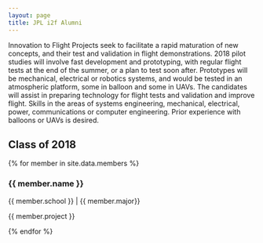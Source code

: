 ```yaml
---
layout: page
title: JPL i2f Alumni
---
```


Innovation to Flight Projects seek to facilitate a rapid maturation of new concepts, and their test and validation in flight demonstrations. 2018 pilot studies will involve fast development and prototyping, with regular flight tests at the end of the summer, or a plan to test soon after. Prototypes will be mechanical, electrical or robotics systems, and would be tested in an atmospheric platform, some in balloon and some in UAVs. The candidates will assist in preparing technology for flight tests and validation and improve flight. Skills in the areas of systems engineering, mechanical, electrical, power, communications or computer engineering. Prior experience with balloons or UAVs is desired. 

## Class of 2018

<section class="people">
	{% for member in site.data.members %}
	<article>
<!-- 		<a href="http://facebook.com">
 -->			<span class="image">
				<img src="images/headshots/{{ member.image }}" alt="" />
			</span>
			<h3>{{ member.name }}</h3>
			<p>{{ member.school }} | {{ member.major}}</p>
			<p>{{ member.project }}</p>
		<!-- </a> -->
	</article>
	{% endfor %}
</section>

<br>


